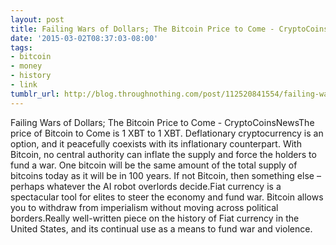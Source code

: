 ```yaml
---
layout: post
title: Failing Wars of Dollars; The Bitcoin Price to Come - CryptoCoinsNews
date: '2015-03-02T08:37:03-08:00'
tags:
- bitcoin
- money
- history
- link
tumblr_url: http://blog.throughnothing.com/post/112520841554/failing-wars-of-dollars-the-bitcoin-price-to-come
---
```

Failing Wars of Dollars; The Bitcoin Price to Come - CryptoCoinsNewsThe price of Bitcoin to Come is 1 XBT to 1 XBT. Deflationary cryptocurrency is an option, and it peacefully coexists with its inflationary counterpart. With Bitcoin, no central authority can inflate the supply and force the holders to fund a war. One bitcoin will be the same amount of the total supply of bitcoins today as it will be in 100 years. If not Bitcoin, then something else – perhaps whatever the AI robot overlords decide.Fiat currency is a spectacular tool for elites to steer the economy and fund war. Bitcoin allows you to withdraw from imperialism without moving across political borders.Really well-written piece on the history of Fiat currency in the United States, and its continual use as a means to fund war and violence.
